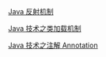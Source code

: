 [Java 反射机制](http://www.jianshu.com/p/1a60d55a94cd#)

[Java 技术之类加载机制](http://wingjay.com/2017/05/08/java_classloader/)

[Java 技术之注解 Annotation](http://wingjay.com/2017/05/03/Java-%E6%8A%80%E6%9C%AF%E4%B9%8B%E6%B3%A8%E8%A7%A3-Annotation/)
